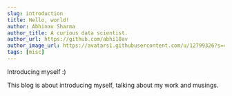 ```yaml
---
slug: introduction
title: Hello, world!
author: Abhinav Sharma
author_title: A curious data scientist.
author_url: https://github.com/abhi18av
author_image_url: https://avatars1.githubusercontent.com/u/12799326?s=460&v=4
tags: [misc]
---
```


Introducing myself :)

<!--truncate-->

This blog is about introducing myself, talking about my work and musings.
